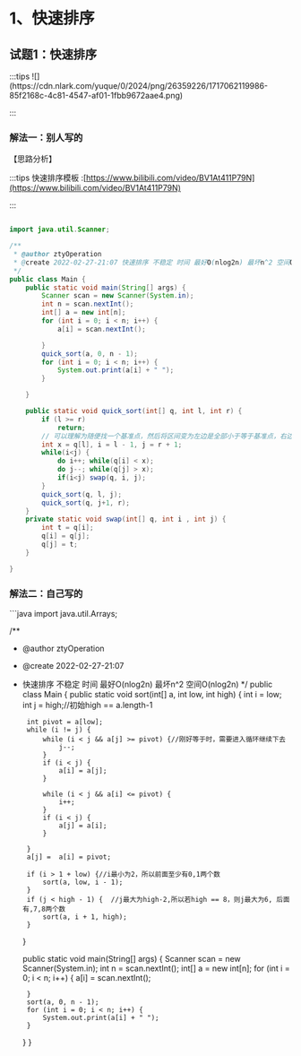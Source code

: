 <h1 id="nnBGp">1、快速排序</h1>
<h2 id="VLVLU">试题1：快速排序</h2>
:::tips
![](https://cdn.nlark.com/yuque/0/2024/png/26359226/1717062119986-85f2168c-4c81-4547-af01-1fbb9672aae4.png)

:::

<h3 id="S3pxH">解法一：别人写的</h3>
【思路分析】

:::tips
快速排序模板 :[https://www.bilibili.com/video/BV1At411P79N](https://www.bilibili.com/video/BV1At411P79N)

:::

```java

import java.util.Scanner;

/**
 * @author ztyOperation
 * @create 2022-02-27-21:07 快速排序 不稳定 时间 最好O(nlog2n) 最坏n^2 空间O(nlog2n)
 */
public class Main {
	public static void main(String[] args) {
		Scanner scan = new Scanner(System.in);
		int n = scan.nextInt();
		int[] a = new int[n];
		for (int i = 0; i < n; i++) {
			a[i] = scan.nextInt();

		}
		quick_sort(a, 0, n - 1);
		for (int i = 0; i < n; i++) {
			System.out.print(a[i] + " ");
		}

	}

	public static void quick_sort(int[] q, int l, int r) {
		if (l >= r)
			return;
        // 可以理解为随便找一个基准点，然后将区间变为左边是全部小于等于基准点，右边是全部大于等于基准点
		int x = q[l], i = l - 1, j = r + 1;
		while(i<j) {
			do i++; while(q[i] < x);
			do j--; while(q[j] > x);
			if(i<j) swap(q, i, j);
		}
		quick_sort(q, l, j);
		quick_sort(q, j+1, r);
	}
	private static void swap(int[] q, int i , int j) {
		int t = q[i];
		q[i] = q[j];
		q[j] = t;
	}

}

```



<h3 id="F7YaS">解法二：自己写的</h3>
```java
import java.util.Arrays;

/**
 * @author ztyOperation
 * @create 2022-02-27-21:07
 * 快速排序 不稳定 时间 最好O(nlog2n) 最坏n^2 空间O(nlog2n)
 */
public class Main {
    public static void sort(int[] a, int low, int high) {
        int i = low;
        int j = high;//初始high == a.length-1

        int pivot = a[low];
        while (i != j) {
            while (i < j && a[j] >= pivot) {//刚好等于时，需要进入循环继续下去
                j--;
            }
            if (i < j) {
                a[i] = a[j];
            }

            while (i < j && a[i] <= pivot) {
                i++;
            }
            if (i < j) {
                a[j] = a[i];
            }

        }
        a[j] =  a[i] = pivot;

        if (i > 1 + low) {//i最小为2，所以前面至少有0,1两个数
            sort(a, low, i - 1);
        }
        if (j < high - 1) {  //j最大为high-2,所以若high == 8，则j最大为6, 后面有,7,8两个数
            sort(a, i + 1, high);
        }

    }

    public static void main(String[] args) {
        Scanner scan = new Scanner(System.in);
		int n = scan.nextInt();
		int[] a = new int[n];
		for (int i = 0; i < n; i++) {
			a[i] = scan.nextInt();

		}
		sort(a, 0, n - 1);
		for (int i = 0; i < n; i++) {
			System.out.print(a[i] + " ");
		}
    }
}

```

